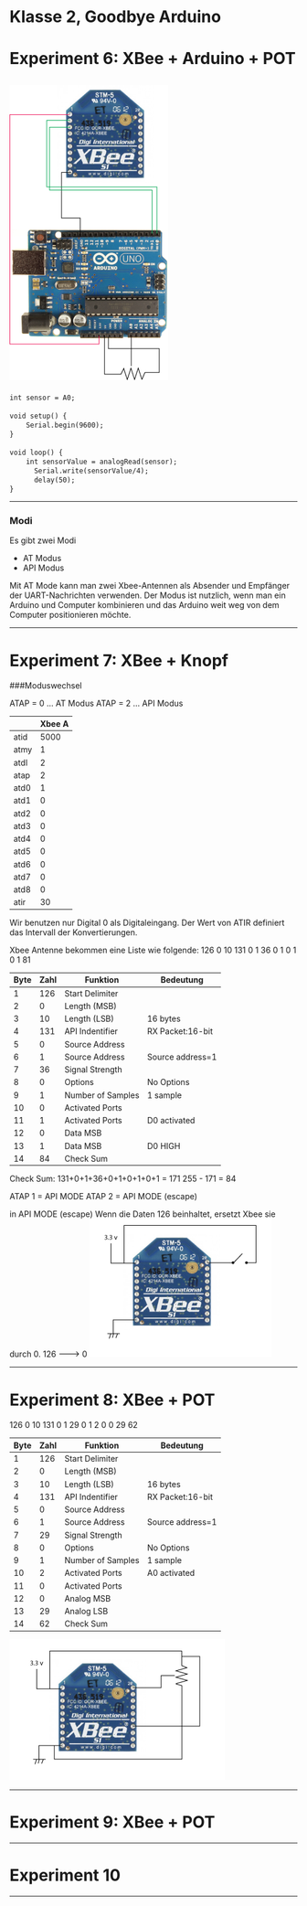 # Klasse 2, Goodbye Arduino

# Experiment 6: XBee + Arduino + POT

![Diagram](img/exp6.png)
---
	int sensor = A0;

	void setup() {
  		Serial.begin(9600); 
	}

	void loop() {
  		int sensorValue = analogRead(sensor);
		  Serial.write(sensorValue/4);  
		  delay(50);
	}

---
### Modi
Es gibt zwei Modi

* AT Modus
* API Modus

Mit AT Mode kann man zwei Xbee-Antennen als Absender und Empfänger der UART-Nachrichten verwenden.
Der Modus ist nutzlich, wenn man ein Arduino und Computer kombinieren und das Arduino weit weg von dem Computer positionieren möchte.

---
# Experiment 7: XBee + Knopf 
###Moduswechsel

ATAP = 0 … AT Modus
ATAP = 2 … API Modus

|     |Xbee A       |
|-----|------------ |
|atid |5000         |
|atmy |1            |
|atdl |2            |
|atap |2            |
|atd0 |1            |
|atd1 |0            |
|atd2 |0            |
|atd3 |0            |
|atd4 |0            |
|atd5 |0            |
|atd6 |0            |
|atd7 |0            |
|atd8 |0            |
|atir |30           |

Wir benutzen nur Digital 0 als Digitaleingang.
Der Wert von ATIR definiert das Intervall der Konvertierungen.

Xbee Antenne bekommen eine Liste wie folgende: 
126 0 10 131 0 1 36 0 1 0 1 0 1 81 

|Byte|Zahl|Funktion          |Bedeutung       |
|----|----|------------------|----------------|
|1   |126 |Start Delimiter   |                |
|2   |0   |Length (MSB)      |                |
|3   |10  |Length (LSB)      |16 bytes        |
|4   |131 |API Indentifier   |RX Packet:16-bit|
|5   |0   |Source Address    |                |
|6   |1   |Source Address    |Source address=1|
|7   |36  |Signal Strength   |                |
|8   |0   |Options           |No Options      |
|9   |1   |Number of Samples |1 sample        |
|10  |0   |Activated Ports   |                |
|11  |1   |Activated Ports   |D0 activated    |
|12  |0   |Data MSB          |                | 
|13  |1   |Data MSB          |D0 HIGH         |
|14  |84  |Check Sum         |                |


Check Sum:
131+0+1+36+0+1+0+1+0+1 = 171
255 - 171 = 84


ATAP 1 = API MODE
ATAP 2 = API MODE (escape)

in API MODE (escape)
Wenn die Daten 126 beinhaltet, ersetzt Xbee sie durch 0.
126 ---> 0
![Diagram](img/exp7.png)


---
# Experiment 8: XBee + POT 

126 0 10 131 0 1 29 0 1 2 0 0 29 62


|Byte|Zahl|Funktion          |Bedeutung       |
|----|----|------------------|----------------|
|1   |126 |Start Delimiter   |                |
|2   |0   |Length (MSB)      |                |
|3   |10  |Length (LSB)      |16 bytes        |
|4   |131 |API Indentifier   |RX Packet:16-bit|
|5   |0   |Source Address    |                |
|6   |1   |Source Address    |Source address=1|
|7   |29  |Signal Strength   |                |
|8   |0   |Options           |No Options      |
|9   |1   |Number of Samples |1 sample        |
|10  |2   |Activated Ports   |A0 activated    |
|11  |0   |Activated Ports   |                |
|12  |0   |Analog MSB        |                | 
|13  |29  |Analog LSB        |                |
|14  |62  |Check Sum         |                |

![Diagram](img/exp8.png)


---
# Experiment 9: XBee + POT 



---
# Experiment 10



---